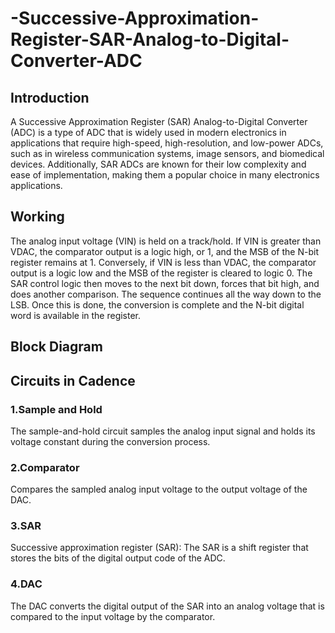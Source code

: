 # -Successive-Approximation-Register-SAR-Analog-to-Digital-Converter-ADC
## Introduction
A Successive Approximation Register (SAR) Analog-to-Digital Converter (ADC) is a type of ADC that is widely used in modern electronics in applications that require high-speed, high-resolution, and low-power ADCs, such as in wireless communication systems, image sensors, and biomedical devices. Additionally, SAR ADCs are known for their low complexity and ease of implementation, making them a popular choice in many electronics applications.

## Working
The analog input voltage (VIN) is held on a track/hold. If VIN is greater than VDAC, the comparator output is a logic high, or 1, and the MSB of the N-bit register remains at 1. Conversely, if VIN is less than VDAC, the comparator output is a logic low and the MSB of the register is cleared to logic 0.
The SAR control logic then moves to the next bit down, forces that bit high, and does another comparison. The sequence continues all the way down to the LSB. Once this is done, the conversion is complete and the N-bit digital word is available in the register.

## Block Diagram

## Circuits in Cadence
### 1.Sample and Hold
The sample-and-hold circuit samples the analog input signal and holds its voltage constant during the conversion process.

### 2.Comparator
Compares the sampled analog input voltage to the output voltage of the DAC.

### 3.SAR
Successive approximation register (SAR):
The SAR is a shift register that stores the bits of the digital output code of the ADC.

### 4.DAC
The DAC converts the digital output of the SAR into an analog voltage that is compared to the input voltage by the comparator.
